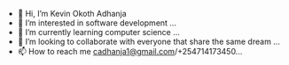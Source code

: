 - 👋 Hi, I’m Kevin Okoth Adhanja
- 👀 I’m interested in software development ...
- 🌱 I’m currently learning computer science ...
- 💞️ I’m looking to collaborate with everyone that share the same dream  ...
- 📫 How to reach me cadhanja1@gmail.com/+254714173450...

<!---
adhanja88/adhanja88 is a ✨ special ✨ repository because its `README.md` (this file) appears on your GitHub profile.
You can click the Preview link to take a look at your changes.
--->
